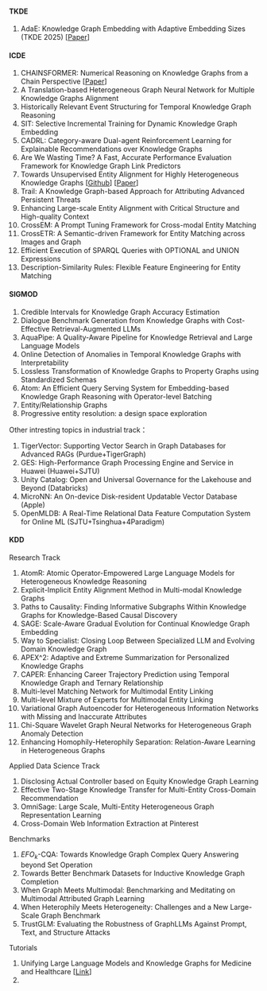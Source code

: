 #### TKDE
1. AdaE: Knowledge Graph Embedding with Adaptive Embedding Sizes (TKDE 2025) [[Paper](https://ieeexplore.ieee.org/abstract/document/10981648)] 

#### ICDE
1. CHAINSFORMER: Numerical Reasoning on Knowledge Graphs from a Chain Perspective [[Paper](https://arxiv.org/abs/2504.14282)]
2. A Translation-based Heterogeneous Graph Neural Network for Multiple Knowledge Graphs Alignment
3. Historically Relevant Event Structuring for Temporal Knowledge Graph Reasoning
4. SIT: Selective Incremental Training for Dynamic Knowledge Graph Embedding
5. CADRL: Category-aware Dual-agent Reinforcement Learning for Explainable Recommendations over Knowledge Graphs
6. Are We Wasting Time? A Fast, Accurate Performance Evaluation Framework for Knowledge Graph Link Predictors
7. Towards Unsupervised Entity Alignment for Highly Heterogeneous Knowledge Graphs [[Github](https://github.com/eduzrh/AdaCoAgentEA)] [[Paper](https://www.computer.org/csdl/proceedings-article/icde/2025/360300d792/26FZC4mSSgo)]
8. Trail: A Knowledge Graph-based Approach for Attributing Advanced Persistent Threats
9. Enhancing Large-scale Entity Alignment with Critical Structure and High-quality Context
10. CrossEM: A Prompt Tuning Framework for Cross-modal Entity Matching
11. CrossETR: A Semantic-driven Framework for Entity Matching across Images and Graph
12. Efficient Execution of SPARQL Queries with OPTIONAL and UNION Expressions
13. Description-Similarity Rules: Flexible Feature Engineering for Entity Matching

#### SIGMOD
1. Credible Intervals for Knowledge Graph Accuracy Estimation
2. Dialogue Benchmark Generation from Knowledge Graphs with Cost-Effective Retrieval-Augmented LLMs
3. AquaPipe: A Quality-Aware Pipeline for Knowledge Retrieval and Large Language Models
4. Online Detection of Anomalies in Temporal Knowledge Graphs with Interpretability
5. Lossless Transformation of Knowledge Graphs to Property Graphs using Standardized Schemas
6. Atom: An Efficient Query Serving System for Embedding-based Knowledge Graph Reasoning with Operator-level Batching
7. Entity/Relationship Graphs
8. Progressive entity resolution: a design space exploration

Other intresting topics in industrial track：
1. TigerVector: Supporting Vector Search in Graph Databases for Advanced RAGs (Purdue+TigerGraph)
2. GES: High-Performance Graph Processing Engine and Service in Huawei (Huawei+SJTU)
3. Unity Catalog: Open and Universal Governance for the Lakehouse and Beyond (Databricks)
4. MicroNN: An On-device Disk-resident Updatable Vector Database (Apple)
5. OpenMLDB: A Real-Time Relational Data Feature Computation System for Online ML (SJTU+Tsinghua+4Paradigm)

#### KDD
Research Track
1. AtomR: Atomic Operator-Empowered Large Language Models for Heterogeneous Knowledge Reasoning
2. Explicit-Implicit Entity Alignment Method in Multi-modal Knowledge Graphs
3. Paths to Causality: Finding Informative Subgraphs Within Knowledge Graphs for Knowledge-Based Causal Discovery
4. SAGE: Scale-Aware Gradual Evolution for Continual Knowledge Graph Embedding
5. Way to Specialist: Closing Loop Between Specialized LLM and Evolving Domain Knowledge Graph
6. APEX^2: Adaptive and Extreme Summarization for Personalized Knowledge Graphs
7. CAPER: Enhancing Career Trajectory Prediction using Temporal Knowledge Graph and Ternary Relationship
8. Multi-level Matching Network for Multimodal Entity Linking
9. Multi-level Mixture of Experts for Multimodal Entity Linking
10. Variational Graph Autoencoder for Heterogeneous Information Networks with Missing and Inaccurate Attributes
11. Chi-Square Wavelet Graph Neural Networks for Heterogeneous Graph Anomaly Detection
12. Enhancing Homophily-Heterophily Separation: Relation-Aware Learning in Heterogeneous Graphs

Applied Data Science Track
1. Disclosing Actual Controller based on Equity Knowledge Graph Learning
2. Effective Two-Stage Knowledge Transfer for Multi-Entity Cross-Domain Recommendation
3. OmniSage: Large Scale, Multi-Entity Heterogeneous Graph Representation Learning
4. Cross-Domain Web Information Extraction at Pinterest

Benchmarks
1. $EFO_{k}$-CQA: Towards Knowledge Graph Complex Query Answering beyond Set Operation
2. Towards Better Benchmark Datasets for Inductive Knowledge Graph Completion
3. When Graph Meets Multimodal: Benchmarking and Meditating on Multimodal Attributed Graph Learning
4. When Heterophily Meets Heterogeneity: Challenges and a New Large-Scale Graph Benchmark
5. TrustGLM: Evaluating the Robustness of GraphLLMs Against Prompt, Text, and Structure Attacks

Tutorials
1. Unifying Large Language Models and Knowledge Graphs for Medicine and Healthcare [[Link](https://sites.google.com/view/medklm2025/home)]
2. 



